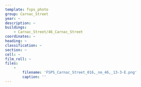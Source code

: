 ```yaml
---
template: fsps_photo
group: Carnac_Street
year: ~
description: ~
buildings:
    - Carnac_Street/46_Carnac_Street
coordinates: ~
heading: ~
classification: ~
section: ~
cell: ~
film_roll: ~
files:
    -
        filename: 'FSPS_Carnac_Street_016,_no_46,_13-3-E.png'
        caption: ''
---
```

